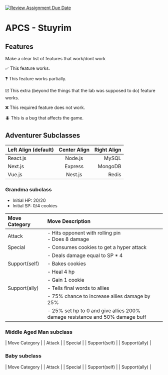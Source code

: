 [![Review Assignment Due Date](https://classroom.github.com/assets/deadline-readme-button-22041afd0340ce965d47ae6ef1cefeee28c7c493a6346c4f15d667ab976d596c.svg)](https://classroom.github.com/a/KprAwj1n)
# APCS - Stuyrim

## Features

Make a clear list of features that work/dont work

:white_check_mark: This feature works.

:question: This feature works partially.

:ballot_box_with_check: This extra (beyond the things that the lab was supposed to do) feature works.

:x: This required feature does not work.

:beetle: This is a bug that affects the game.


## Adventurer Subclasses

| Left Align (default) | Center Align | Right Align |
| :------------------- | :----------: | ----------: |
| React.js             | Node.js      | MySQL       |
| Next.js              | Express      | MongoDB     |
| Vue.js               | Nest.js      | Redis       |

### Grandma subclass
 - Initial HP: 20/20
 - Initial SP: 0/4 cookies

| Move Category | Move Description                                                             |
| :------------ | :--------------------------------------------------------------------------- |
| Attack        | - Hits opponent with rolling pin <br />- Does 8 damage                       |
| Special       | - Consumes cookies to get a hyper attack <br>                                |
|               | - Deals damage equal to SP * 4                                               |
| Support(self) | - Bakes cookies <br>                                                         |
|               | - Heal 4 hp                                                                  |
|               | - Gain 1 cookie                                                              |
| Support(ally) | - Tells final words to allies <br>                                           |
|               | - 75% chance to increase allies damage by 25%                                |
|               | - 25% set hp to 0 and give allies 200% damage resistance and 50% damage buff |

### Middle Aged Man subclass
| Move Category |
| Attack        |
| Special       |
| Support(self) |
| Support(ally) |

### Baby subclass
| Move Category |
| Attack        |
| Special       |
| Support(self) |
| Support(ally) |
